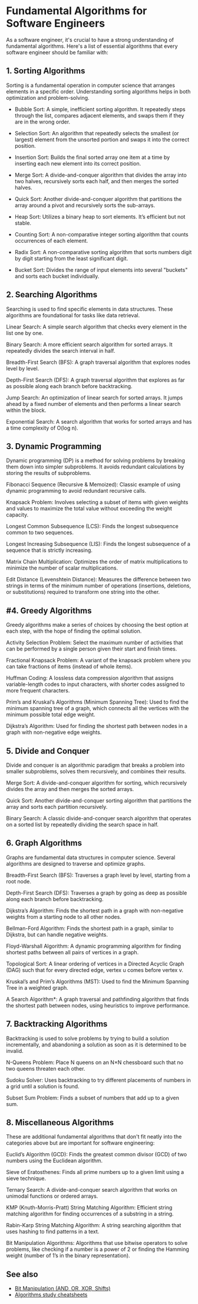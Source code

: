 # Fundamental Algorithms for Software Engineers

As a software engineer, it's crucial to have a strong understanding of fundamental algorithms. Here's a list of essential algorithms that every software engineer should be familiar with:

## 1. Sorting Algorithms

Sorting is a fundamental operation in computer science that arranges elements in a specific order. Understanding sorting algorithms helps in both optimization and problem-solving.

- Bubble Sort: A simple, inefficient sorting algorithm. It repeatedly steps through the list, compares adjacent elements, and swaps them if they are in the wrong order.

- Selection Sort: An algorithm that repeatedly selects the smallest (or largest) element from the unsorted portion and swaps it into the correct position.

- Insertion Sort: Builds the final sorted array one item at a time by inserting each new element into its correct position.

- Merge Sort: A divide-and-conquer algorithm that divides the array into two halves, recursively sorts each half, and then merges the sorted halves.

- Quick Sort: Another divide-and-conquer algorithm that partitions the array around a pivot and recursively sorts the sub-arrays.

- Heap Sort: Utilizes a binary heap to sort elements. It’s efficient but not stable.

- Counting Sort: A non-comparative integer sorting algorithm that counts occurrences of each element.

- Radix Sort: A non-comparative sorting algorithm that sorts numbers digit by digit starting from the least significant digit.

- Bucket Sort: Divides the range of input elements into several "buckets" and sorts each bucket individually.

## 2. Searching Algorithms
Searching is used to find specific elements in data structures. These algorithms are foundational for tasks like data retrieval.

Linear Search: A simple search algorithm that checks every element in the list one by one.

Binary Search: A more efficient search algorithm for sorted arrays. It repeatedly divides the search interval in half.

Breadth-First Search (BFS): A graph traversal algorithm that explores nodes level by level.

Depth-First Search (DFS): A graph traversal algorithm that explores as far as possible along each branch before backtracking.

Jump Search: An optimization of linear search for sorted arrays. It jumps ahead by a fixed number of elements and then performs a linear search within the block.

Exponential Search: A search algorithm that works for sorted arrays and has a time complexity of O(log n).

## 3. Dynamic Programming
Dynamic programming (DP) is a method for solving problems by breaking them down into simpler subproblems. It avoids redundant calculations by storing the results of subproblems.

Fibonacci Sequence (Recursive & Memoized): Classic example of using dynamic programming to avoid redundant recursive calls.

Knapsack Problem: Involves selecting a subset of items with given weights and values to maximize the total value without exceeding the weight capacity.

Longest Common Subsequence (LCS): Finds the longest subsequence common to two sequences.

Longest Increasing Subsequence (LIS): Finds the longest subsequence of a sequence that is strictly increasing.

Matrix Chain Multiplication: Optimizes the order of matrix multiplications to minimize the number of scalar multiplications.

Edit Distance (Levenshtein Distance): Measures the difference between two strings in terms of the minimum number of operations (insertions, deletions, or substitutions) required to transform one string into the other.

## #4. Greedy Algorithms
Greedy algorithms make a series of choices by choosing the best option at each step, with the hope of finding the optimal solution.

Activity Selection Problem: Select the maximum number of activities that can be performed by a single person given their start and finish times.

Fractional Knapsack Problem: A variant of the knapsack problem where you can take fractions of items (instead of whole items).

Huffman Coding: A lossless data compression algorithm that assigns variable-length codes to input characters, with shorter codes assigned to more frequent characters.

Prim’s and Kruskal’s Algorithms (Minimum Spanning Tree): Used to find the minimum spanning tree of a graph, which connects all the vertices with the minimum possible total edge weight.

Dijkstra’s Algorithm: Used for finding the shortest path between nodes in a graph with non-negative edge weights.

## 5. Divide and Conquer
Divide and conquer is an algorithmic paradigm that breaks a problem into smaller subproblems, solves them recursively, and combines their results.

Merge Sort: A divide-and-conquer algorithm for sorting, which recursively divides the array and then merges the sorted arrays.

Quick Sort: Another divide-and-conquer sorting algorithm that partitions the array and sorts each partition recursively.

Binary Search: A classic divide-and-conquer search algorithm that operates on a sorted list by repeatedly dividing the search space in half.

## 6. Graph Algorithms
Graphs are fundamental data structures in computer science. Several algorithms are designed to traverse and optimize graphs.

Breadth-First Search (BFS): Traverses a graph level by level, starting from a root node.

Depth-First Search (DFS): Traverses a graph by going as deep as possible along each branch before backtracking.

Dijkstra’s Algorithm: Finds the shortest path in a graph with non-negative weights from a starting node to all other nodes.

Bellman-Ford Algorithm: Finds the shortest path in a graph, similar to Dijkstra, but can handle negative weights.

Floyd-Warshall Algorithm: A dynamic programming algorithm for finding shortest paths between all pairs of vertices in a graph.

Topological Sort: A linear ordering of vertices in a Directed Acyclic Graph (DAG) such that for every directed edge, vertex u comes before vertex v.

Kruskal’s and Prim’s Algorithms (MST): Used to find the Minimum Spanning Tree in a weighted graph.

A Search Algorithm*: A graph traversal and pathfinding algorithm that finds the shortest path between nodes, using heuristics to improve performance.

## 7. Backtracking Algorithms
Backtracking is used to solve problems by trying to build a solution incrementally, and abandoning a solution as soon as it is determined to be invalid.

N-Queens Problem: Place N queens on an N×N chessboard such that no two queens threaten each other.

Sudoku Solver: Uses backtracking to try different placements of numbers in a grid until a solution is found.

Subset Sum Problem: Finds a subset of numbers that add up to a given sum.

## 8. Miscellaneous Algorithms
These are additional fundamental algorithms that don't fit neatly into the categories above but are important for software engineering:

Euclid’s Algorithm (GCD): Finds the greatest common divisor (GCD) of two numbers using the Euclidean algorithm.

Sieve of Eratosthenes: Finds all prime numbers up to a given limit using a sieve technique.

Ternary Search: A divide-and-conquer search algorithm that works on unimodal functions or ordered arrays.

KMP (Knuth-Morris-Pratt) String Matching Algorithm: Efficient string matching algorithm for finding occurrences of a substring in a string.

Rabin-Karp String Matching Algorithm: A string searching algorithm that uses hashing to find patterns in a text.

Bit Manipulation Algorithms: Algorithms that use bitwise operators to solve problems, like checking if a number is a power of 2 or finding the Hamming weight (number of 1’s in the binary representation).


## See also
- [Bit Manipulation (AND, OR, XOR, Shifts)](https://realpython.com/python-bitwise-operators/)
- [Algorithms study cheatsheets](https://www.techinterviewhandbook.org/algorithms/study-cheatsheet/)
